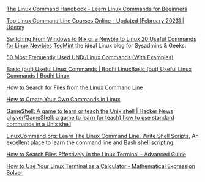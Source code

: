 
[The Linux Command Handbook - Learn Linux Commands for Beginners](https://www.freecodecamp.org/news/the-linux-commands-handbook)

[Top Linux Command Line Courses Online - Updated [February 2023] | Udemy](https://www.udemy.com/topic/linux-command-line)

[Switching From Windows to Nix or a Newbie to Linux 20 Useful Commands for Linux Newbies](https://www.tecmint.com/useful-linux-commands-for-newbies)
[TecMint](https://www.tecmint.com/)
the ideal Linux blog for Sysadmins & Geeks.

[50 Most Frequently Used UNIX/Linux Commands (With Examples)](https://www.thegeekstuff.com/2010/11/50-linux-commands)

[Basic (but) Useful Linux Commands | Bodhi LinuxBasic (but) Useful Linux Commands | Bodhi Linux](https://www.bodhilinux.com/w/basic-but-useful-linux-commands)

[How to Search for Files from the Linux Command Line](https://www.freecodecamp.org/news/how-to-search-for-files-from-the-linux-command-line)

[How to Create Your Own Commands in Linux](https://www.freecodecamp.org/news/how-to-create-your-own-command-in-linux)

[GameShell: A game to learn or teach the Unix shell | Hacker News](https://news.ycombinator.com/item?id=31502917)
[phyver/GameShell: a game to learn (or teach) how to use standard commands in a Unix shell](https://github.com/phyver/GameShell)

[LinuxCommand.org: Learn The Linux Command Line. Write Shell Scripts.](https://linuxcommand.org/)
An excellent place to learn the command line and Bash shell scripting.

[How to Search Files Effectively in the Linux Terminal - Advanced Guide](https://www.freecodecamp.org/news/how-to-search-files-effectively-in-linux)

[How to Use Your Linux Terminal as a Calculator - Mathematical Expression Solver](https://www.freecodecamp.org/news/solve-your-math-equation-on-terminal)
